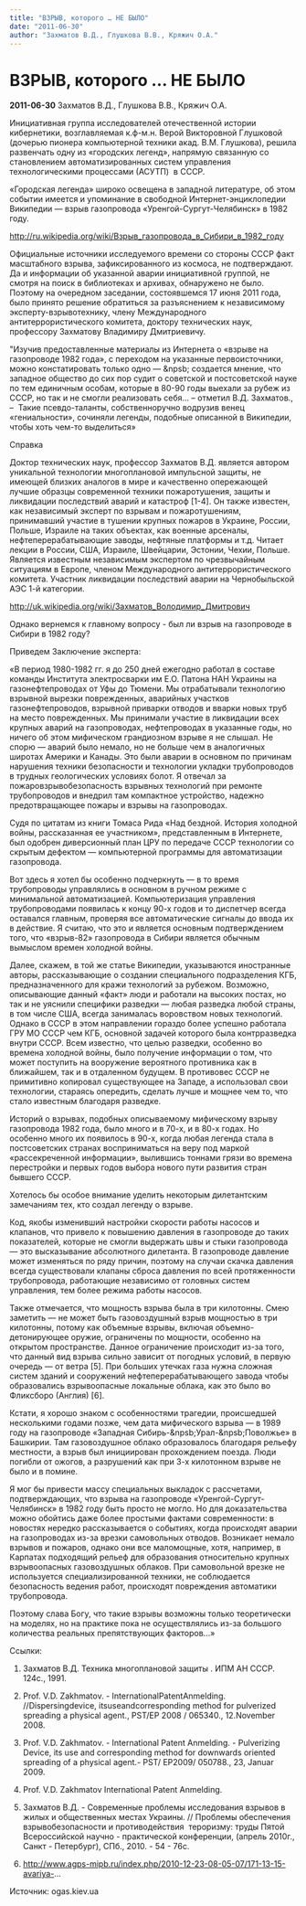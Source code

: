 ```yaml
---
title: "ВЗРЫВ, которого … НЕ БЫЛО"
date: "2011-06-30"
author: "Захматов В.Д., Глушкова В.В., Кряжич О.А."
---
```


# ВЗРЫВ, которого … НЕ БЫЛО

**2011-06-30** Захматов В.Д., Глушкова В.В., Кряжич О.А.

Инициативная группа исследователей отечественной истории кибернетики, возглавляемая к.ф-м.н. Верой Викторовной Глушковой (дочерью пионера компьютерной техники акад. В.М. Глушкова), решила развенчать одну из «городских легенд», напрямую связанную со становлением автоматизированных систем управления технологическими процессами (АСУТП)  в СССР.

«Городская легенда» широко освещена в западной литературе, об этом событии имеется и упоминание в свободной Интернет-энциклопедии Википедии — взрыв газопровода «Уренгой-Сургут-Челябинск» в 1982 году.

http://ru.wikipedia.org/wiki/Взрыв_газопровода_в_Сибири_в_1982_году

Официальные источники исследуемого времени со стороны СССР факт масштабного взрыва, зафиксированного из космоса, не подтверждают. Да и информации об указанной аварии инициативной группой, не смотря на поиск в библиотеках и архивах, обнаружено не было. Поэтому на очередном заседании, состоявшемся 17 июня 2011 года, было принято решение обратиться за разъяснением к независимому эксперту-взрывотехнику, члену Международного антитеррористического комитета, доктору технических наук, профессору Захматову Владимиру Дмитриевичу.

"Изучив предоставленные материалы из Интернета о «взрыве на газопроводе 1982 года», с переходом на указанные первоисточники, можно констатировать только одно — &npsb; создается мнение, что западное общество до сих пор судит о советской и постсоветской науке по тем единичным особам, которые в 80-90 годы выехали за рубеж из СССР, но так и не смогли реализовать себя... – отметил В.Д. Захматов., –  Такие псевдо-таланты, собственноручно водрузив венец «гениальности», сочиняли легенды, подобные описанной в Википедии, чтобы хоть чем-то выделиться»

Справка

Доктор технических наук, профессор Захматов В.Д. является автором уникальной технологии многоплановой импульсной защиты, не имеющей близких аналогов в мире и качественно опережающей лучшие образцы современной техники пожаротушения, защиты и ликвидации последствий аварий и катастроф [1-4]. Он также известен, как независимый эксперт по взрывам и пожаротушениям, принимавший участие в тушении крупных пожаров в Украине, России, Польше, Израиле на таких объектах, как военные арсеналы, нефтеперерабатывающие заводы, нефтяные платформы и т.д. Читает лекции в России, США, Израиле, Швейцарии, Эстонии, Чехии, Польше. Является известным независимым экспертом по чрезвычайным ситуациям в Европе, членом Международного антитеррористического комитета. Участник ликвидации последствий аварии на Чернобыльской  АЭС 1-й категории.

http://uk.wikipedia.org/wiki/Захматов_Володимир_Дмитрович

Однако вернемся к главному вопросу - был ли взрыв на газопроводе в Сибири в 1982 году?

Приведем Заключение эксперта:

«В период 1980-1982 гг. я до 250 дней ежегодно работал в составе команды Института электросварки им Е.О. Патона НАН Украины на газонефтепроводах от Уфы до Тюмени. Мы отрабатывали технологию взрывной вырезки поврежденных, аварийных участков газонефтепроводов, взрывной приварки отводов и вварки новых труб на место поврежденных. Мы принимали участие в ликвидации всех крупных аварий на газопроводах, нефтепроводах в указанные годы, но ничего об этом мифическом грандиозном взрыве я не слышал. Не спорю — аварий было немало, но не больше чем в аналогичных широтах Америки и Канады. Это были аварии в основном по причинам нарушения техники безопасности и технологии укладки трубопроводов в трудных геологических условиях болот. Я отвечал за пожаровзрывобезопасность взрывных технологий при ремонте трубопроводов и внедрил там компактное устройство, надежно предотвращающее пожары и взрывы на газопроводах.

Судя по цитатам из книги Томаса Рида «Над бездной. История холодной войны, рассказанная ее участником», представленным в Интернете, был одобрен диверсионный план ЦРУ по передаче СССР технологии со скрытым дефектом — компьютерной программы для автоматизации газопровода.

Вот здесь я хотел бы особенно подчеркнуть — в то время трубопроводы управлялись в основном в ручном режиме с минимальной автоматизацией. Компьютеризация управления трубопроводами появилась к концу 90-х годов и то диспетчер всегда оставался главным, проверяя все автоматические сигналы до ввода их в действие. Я считаю, что это и является основным подтверждением того, что «взрыв-82» газопровода в Сибири является обычным вымыслом времен холодной войны.

Далее, скажем, в той же статье Википедии, указываются иностранные авторы, рассказывающие о создании специального подразделения КГБ, предназначенного для кражи технологий за рубежом. Возможно, описывающие данный «факт» люди и работали на высоких постах, но так и не уяснили специфики разведки — любая разведка любой страны, в том числе США, всегда занималась воровством новых технологий. Однако в СССР в этом направлении гораздо более успешно работала ГРУ МО СССР чем КГБ, основной задачей которого была контрразведка внутри СССР. Всем известно, что целью разведки, особенно во времена холодной войны, было получение информации о том, что может поступить на вооружение вероятного противника как в ближайшем, так и в отдаленном будущем. В противовес СССР не примитивно копировал существующее на Западе, а использовал свои технологии, стараясь опередить, сделать лучше и мощнее чем то, что стало известным благодаря разведке.

Историй о взрывах, подобных описываемому мифическому взрыву газопровода 1982 года, было много и в 70-х, и в 80-х годах. Но особенно много их появилось в 90-х, когда любая легенда стала в постсоветских странах восприниматься на веру под маркой «рассекреченной информации», вылившись тоннами грязи во времена перестройки и первых годов выбора нового пути развития стран бывшего СССР.

Хотелось бы особое внимание уделить некоторым дилетантским замечаниям тех, кто создал легенду о взрыве.

Код, якобы изменивший настройки скорости работы насосов и клапанов, что привело к повышению давления в газопроводе до таких показателей, которые не смогли выдержать швы и стыки газопровода — это высказывание абсолютного дилетанта. В газопроводе давление может изменяться по ряду причин, поэтому на случаи скачка давления всегда существовали клапаны сброса давления по всей протяженности трубопровода, работающие независимо от головных систем управления, тем более режима работы насосов.

Также отмечается, что мощность взрыва была в три килотонны. Смею заметить — не может быть газовоздушный взрыв мощностью в три килотонны, потому как объемные взрывы, включая объемно-детонирующее оружие, ограничены по мощности, особенно на открытом пространстве. Данное ограничение происходит из-за того, что данный вид взрыва сильно зависит от погодных условий, в первую очередь — от ветра [5]. При больших утечках газа нужна сложная систем зданий и сооружений нефтеперерабатывающего завода чтобы образовались взрывоопасные локальные облака, как это было во Фликсборо (Англия) [6].

Кстати, я хорошо знаком с особенностями трагедии, происшедшей несколькими годами позже, чем дата мифического взрыва — в 1989 году на газопроводе «Западная Сибирь-&npsb;Урал-&npsb;Поволжье» в Башкирии. Там газовоздушное облако образовалось благодаря рельефу местности, а взрыв был инициирован прохождением поезда. Люди погибли от ожогов, а разрушений как при 3-х килотонном взрыве не было и в помине.

Я мог бы привести массу специальных выкладок с рассчетами, подтверждающих, что взрыва на газопроводе «Уренгой-Сургут-Челябинск» в 1982 году быть просто не могло. Но для доказательства можно обойтись даже более простыми фактами современности: в новостях нередко рассказывается о событиях, когда происходят аварии на газопроводах из-за врезки самовольных отводов. Возникает немало взрывов и пожаров, однако они все маломощные, хотя, например, в Карпатах подходящий рельеф для образования относительно крупных взрывоопасных газовоздушных облаков. При самовольной врезке не используется специализированной техники, не соблюдается безопасность ведения работ, происходят повреждения автоматики трубопровода.

Поэтому слава Богу, что такие взрывы возможны только теоретически на моделях, но на практике пока не осуществлялись из-за большого количества реальных препятствующих факторов...»

Ссылки:

1. Захматов В.Д. Техника многоплановой защиты . ИПМ АН СССР. 124с., 1991.

2. Prof. V.D. Zakhmatov. - InternationalPatentAnmelding. //Dispersingdevice, itsuseandcorresponding method for pulverized spreading a physical agent., PST/EP 2008 / 065340., 12.November 2008.

3. Prof. V.D. Zakhmatov. - International Patent Anmelding. - Pulverizing Device, its use and corresponding method for downwards oriented spreading of a physical agent.- PST/ EP2009/ 050788., 23, Januar 2009.

4. Prof. V.D. Zakhmatov International Patent Anmelding.

5. Захматов В.Д. - Современные проблемы исследования взрывов в жилых и общественных местах Украины. // Проблемы обеспечения взрывобезопасности и противодействия  тероризму: труды Пятой Всероссийской научно - практической конференции, (апрель 2010г., Санкт - Петербург), СПб., 2010. - 54 - 76с.

6. http://www.agps-mipb.ru/index.php/2010-12-23-08-05-07/171-13-15-avariya-...

Источник: ogas.kiev.ua